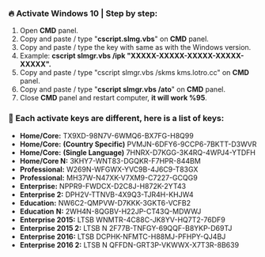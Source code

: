 ### 🔥 Activate Windows 10 | Step by step:

1. Open **CMD** panel.
2. Copy and paste / type "**cscript.slmg.vbs**" on **CMD** panel.
3. Copy and paste / type the key with same as with the Windows version.
4. Example: **cscript slmgr.vbs /ipk "XXXXX-XXXXX-XXXXX-XXXXX-XXXXX".**
5. Copy and paste / type "cscript slmgr.vbs /skms kms.lotro.cc" on **CMD** panel.
6. Copy and paste / type "**cscript slmgr.vbs /ato**" on **CMD** panel.
7. Close **CMD** panel and restart computer, **it will work %95**.

### 🔑 Each activate keys are different, here is a list of keys:

* **Home/Core:** TX9XD-98N7V-6WMQ6-BX7FG-H8Q99
* **Home/Core:** **(Country Specific)** PVMJN-6DFY6-9CCP6-7BKTT-D3WVR
* **Home/Core:** **(Single Language)** 7HNRX-D7KGG-3K4RQ-4WPJ4-YTDFH
* **Home/Core N:** 3KHY7-WNT83-DGQKR-F7HPR-844BM
* **Professional:** W269N-WFGWX-YVC9B-4J6C9-T83GX
* **Professional:** MH37W-N47XK-V7XM9-C7227-GCQG9
* **Enterprise:** NPPR9-FWDCX-D2C8J-H872K-2YT43
* **Enterprise 2:** DPH2V-TTNVB-4X9Q3-TJR4H-KHJW4
* **Education:** NW6C2-QMPVW-D7KKK-3GKT6-VCFB2
* **Education** **N:** 2WH4N-8QGBV-H22JP-CT43Q-MDWWJ
* **Enterprise 2015:** LTSB WNMTR-4C88C-JK8YV-HQ7T2-76DF9
* **Enterprise 2015 2:** LTSB N 2F77B-TNFGY-69QQF-B8YKP-D69TJ
* **Enterprise 2016:** LTSB DCPHK-NFMTC-H88MJ-PFHPY-QJ4BJ
* **Enterprise 2016 2:** LTSB N QFFDN-GRT3P-VKWWX-X7T3R-8B639

